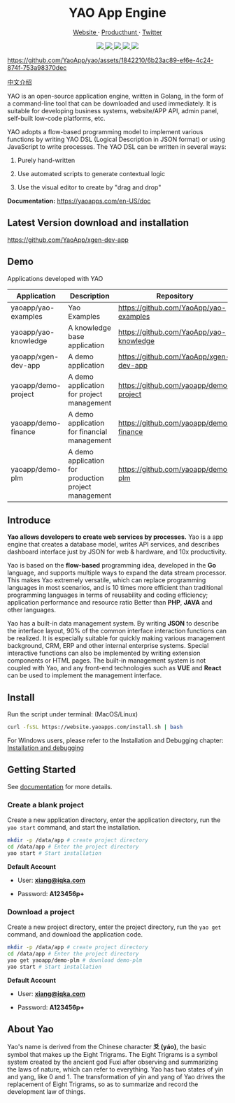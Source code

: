 <p align="center">
    <h1 align="center">YAO App Engine</h1>
</p>

<p align="center">
  <a aria-label="website" href="https://yaoapps.com" target="_blank">
    Website
  </a>
  ·
  <a aria-label="producthunt" href="https://www.producthunt.com/posts/yao-app-engine" target="_blank">
    Producthunt
  </a>
  ·
  <a aria-label="twitter" href="https://twitter.com/YaoApp" target="_blank">
    Twitter
  </a>
  <!-- ·
  <a aria-label="discord" href="https://discord.gg/nsKmCXwvxU" target="_blank">
    Discord
  </a> -->
</p>

<p align="center">
  <a aria-label="UnitTest" href="https://github.com/YaoApp/yao/actions/workflows/unit-test.yml" target="_blank">
    <img src="https://github.com/YaoApp/yao/actions/workflows/unit-test.yml/badge.svg">
  </a>
  <a aria-label="codecov" href="https://codecov.io/gh/YaoApp/yao" target="_blank">
    <img src="https://codecov.io/gh/YaoApp/yao/branch/main/graph/badge.svg?token=294Y05U71J">
  </a>
  <a aria-label="Go Report Card" href="https://goreportcard.com/report/github.com/yaoapp/yao" target="_blank">
    <img src="https://goreportcard.com/badge/github.com/yaoapp/yao">
  </a>
  <a aria-label="Go Reference" href="https://pkg.go.dev/github.com/yaoapp/yao" target="_blank">
    <img src="https://pkg.go.dev/badge/github.com/yaoapp/yao.svg">
  </a>
  <a href="https://app.fossa.com/projects/git%2Bgithub.com%2FYaoApp%2Fyao?ref=badge_shield" alt="FOSSA Status">
    <img src="https://app.fossa.com/api/projects/git%2Bgithub.com%2FYaoApp%2Fyao.svg?type=shield"/>
  </a>
</p>

https://github.com/YaoApp/yao/assets/1842210/6b23ac89-ef6e-4c24-874f-753a98370dec

[中文介绍](README.zh-CN.md)

YAO is an open-source application engine, written in Golang, in the form of a command-line tool that can be downloaded and used immediately. It is suitable for developing business systems, website/APP API, admin panel, self-built low-code platforms, etc.

YAO adopts a flow-based programming model to implement various functions by writing YAO DSL (Logical Description in JSON format) or using JavaScript to write processes. The YAO DSL can be written in several ways:

1. Purely hand-written

2. Use automated scripts to generate contextual logic

3. Use the visual editor to create by "drag and drop"

**Documentation:** https://yaoapps.com/en-US/doc

## Latest Version download and installation

https://github.com/YaoApp/xgen-dev-app

## Demo

Applications developed with YAO

| Application          | Description                                          | Repository                              |
| -------------------- | ---------------------------------------------------- | --------------------------------------- |
| yaoapp/yao-examples  | Yao Examples                                         | https://github.com/YaoApp/yao-examples  |
| yaoapp/yao-knowledge | A knowledge base application                         | https://github.com/YaoApp/yao-knowledge |
| yaoapp/xgen-dev-app  | A demo application                                   | https://github.com/YaoApp/xgen-dev-app  |
| yaoapp/demo-project  | A demo application for project management            | https://github.com/yaoapp/demo-project  |
| yaoapp/demo-finance  | A demo application for financial management          | https://github.com/yaoapp/demo-finance  |
| yaoapp/demo-plm      | A demo application for production project management | https://github.com/yaoapp/demo-plm      |

## Introduce

**Yao allows developers to create web services by processes.** Yao is a app engine that creates a database model, writes API services, and describes dashboard interface just by JSON for web & hardware, and 10x productivity.

Yao is based on the **flow-based** programming idea, developed in the **Go** language, and supports multiple ways to expand the data stream processor. This makes Yao extremely versatile, which can replace programming languages ​​in most scenarios, and is 10 times more efficient than traditional programming languages ​​in terms of reusability and coding efficiency; application performance and resource ratio Better than **PHP**, **JAVA** and other languages.

Yao has a built-in data management system. By writing **JSON** to describe the interface layout, 90% of the common interface interaction functions can be realized. It is especially suitable for quickly making various management background, CRM, ERP and other internal enterprise systems. Special interactive functions can also be implemented by writing extension components or HTML pages. The built-in management system is not coupled with Yao, and any front-end technologies such as **VUE** and **React** can be used to implement the management interface.

## Install

Run the script under terminal: (MacOS/Linux)

```bash
curl -fsSL https://website.yaoapps.com/install.sh | bash
```

For Windows users, please refer to the Installation and Debugging chapter: [Installation and debugging](https://yaoapps.com/en-US/doc/Introduction/Install)

## Getting Started

See [documentation](https://yaoapps.com/en-US/doc/Introduction/Getting%20Started) for more details.

### Create a blank project

Create a new application directory, enter the application directory, run the `yao start` command, and start the installation.

```bash
mkdir -p /data/app # create project directory
cd /data/app # Enter the project directory
yao start # Start installation
```

**Default Account**

- User: **xiang@iqka.com**

- Password: **A123456p+**

### Download a project

Create a new project directory, enter the project directory, run the `yao get` command, and download the application code.

```bash
mkdir -p /data/app # create project directory
cd /data/app # Enter the project directory
yao get yaoapp/demo-plm # download demo-plm
yao start # Start installation
```

**Default Account**

- User: **xiang@iqka.com**

- Password: **A123456p+**

## About Yao

Yao's name is derived from the Chinese character **爻 (yáo)**, the basic symbol that makes up the Eight Trigrams. The Eight Trigrams is a symbol system created by the ancient god Fuxi after observing and summarizing the laws of nature, which can refer to everything. Yao has two states of yin and yang, like 0 and 1. The transformation of yin and yang of Yao drives the replacement of Eight Trigrams, so as to summarize and record the development law of things.
